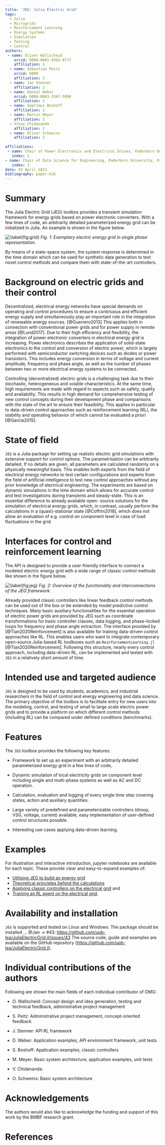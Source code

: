 ```yaml
---
title: 'JEG: Julia Electric Grid'
tags:
  - Julia
  - Microgrids
  - Reinforcement Learning
  - Energy Systems
  - Simulation
  - Testing
  - Control
authors:
 - name: Oliver Wallscheid
    orcid: 0000-0001-9362-8777
    affiliation: 1
  - name: Sebastian Peitz
    orcid: 0009
    affiliation: 2
  - name: Jan Stenner
    affiliation: 2
  - name: Daniel Weber
    orcid: 0000-0003-3367-5998 
    affiliation: 1
  - name: Septimus Boshoff
    affiliation: 1
  - name: Marvin Meyer
    affiliation: 1
  - Vikas Chidananda
    affiliation: 2
  - name: Oliver Schweins
    affiliation: 1
  
affiliations:
 - name: Chair of Power Electronics and Electrical Drives, Paderborn University, Paderborn, Germany
   index: 1
- name: Chair of Data Science for Engineering, Paderborn University, Paderborn, Germany
   index: 1
date: XX April 2023
bibliography: paper.bib
---
```


# Summary

The Julia Electric Grid (JEG) toolbox provides a transient simulation framework
for energy grids based on power electronic converters. 
With a few lines of code, an arbitrarily detailed parameterized energy grid can 
be initialized in Julia. 
An example is shown in the figure below.

![\label{fig:grid}](ExampleGrid.png)
_Fig. 1:  Exemplary electric energy grid in single phase representation._

By means of a state-space system, the system response is determined in the time domain which can 
be used for synthetic data generation to test novel control methods and compare them 
with state-of-the-art controllers.


# Background on electric grids and their control


Decentralized, electrical energy networks have special demands on operating and control procedures 
to ensure a continuous and efficient energy supply and
simultaneously play an important role in the integration of renewable energy sources. [@Guerrero2013] 
This applies both in connection with conventional power grids and for power supply in remote areas [@Lund2017].
Due to their high efficiency and flexibility, the integration of power electronic converters 
in electrical energy grid is increasing. 
Power electronics describes the application of solid-state electronics to the control and
conversion of electric power, which is largely performed with semiconductor switching 
devices such as diodes or power transistors.
This includes energy conversion in terms of voltage and current amplitude, frequency
and phase angle, as well as the number of phases between two or more
electrical energy systems to be connected.


Controlling (decentralized) electric grids is a challenging task due to their stochastic, heterogeneous 
and volatile characteristics.
At the same time, high requirements are made with regard to aspects such as safety, quality and availability.
This results in high demand for comprehensive testing of new control concepts during their development phase and comparisons with the state
of the art to ensure their feasibility.
This applies in particular to data-driven control approaches such as 
reinforcement learning (RL), the stability and operating behavior of
which cannot be evaluated a priori [@Garcia2015].


# State of field 

``JEG`` is a Julia package for setting up realistic electric grid simulations with 
extensive support for control options.
The parametrisation can be arbitrarily detailed. 
If no details are given, all parameters are calculated randomly on a physically meaningful basis.
This enables both experts from the field of electrical energy networks to test certain configurations and 
experts from the field of artificial intelligence to test new control approaches
without any prior knowledge of electrical engineering.
The experiments are based on dynamic simulations in the time domain which allows for accurate control
and test investigations during transients and steady-state. 
This is an essential difference to already available open-
source solutions for the simulation of electrical energy grids, which, in contrast, usually perform the calculations 
in a (quasi)-stationar state [@Coffrin2018],
which does not allow an evaluation of e.g. control on component level in case of load fluctuations in the grid.




# Interfaces for control and reinforcement learning  


The API is designed to provide a user-friendly interface to connect a modeled electric energy grid 
with a wide range of classic control methods like shown in the figure below.

![\label{fig:jeg}](OverviewJEG.png)
_Fig. 2:  Overview of the functionality and interconnections of the JEG framework._
 
Already provided classic controllers like linear feedback control methods can be used out of the box or 
be extended by model predictive control techniques. 
Many basic auxiliary functionalities for the essential operation of electric power grids are provided by JEG such
as coordinate transformations for basic controller classes, data logging, 
and phase-locked loops for frequency and phase angle extraction. 
The interface provided by [@Tian2020Reinforcement] is also available for training 
data-driven control approaches like RL.
This enables users who want to integrate contemporary open-source Julia-based RL toolboxes
such as ``ReinforcementLearning.jl`` [@Tian2020Reinforcement].
Following this structure, nearly every control approach, including data-driven RL, can 
be implemented and tested with ``JEG`` in a relatively short amount of time. 


# Intended use and targeted audience

``JEG`` is designed to be used by students, academics, and industrial researchers 
in the field of control and energy engineering and data science. 
The primary objective of the toolbox is to facilitate entry for new users into 
the modeling, control, and testing of
small to large scale electric power grids and to provide a platform on which different control methods (including RL) 
can be compared under defined conditions (benchmarks).



# Features

The ``JEG`` toolbox provides the following key features:


* Framework to set up an experiment with an arbitrarily detailed parameterized energy grid in a few lines of code, 

* Dynamic simulation of local electricity grids on component level including single and multi-phase systems as well as AC and DC operation. 

* Calculation, evaluation and logging of every single time step covering states, action and auxiliary quantities. 

* Large variety of predefined and parameterizable controllers (droop, VSG, voltage, current) available, easy implementation of user-defined control structures possible.

* Interesting use cases applying data-driven learning.

# Examples
For illustration and interactive introduction, jupyter notebooks are available for each topic.
These provide clear and easy-to-expand examples of: 
 - [Utilising JEG to build an energy grid](https://github.com/upb-lea/JuliaElectricGrid.jl/blob/main/examples/notebooks/Env_Create_DEMO.ipynb)
 - [Theoretical principles behind the calculations](https://github.com/upb-lea/JuliaElectricGrid.jl/blob/main/examples/notebooks/NodeConstructor_Theory_DEMO.ipynb)
 - [Applying classic controllers on the electrical grid](https://github.com/upb-lea/JuliaElectricGrid.jl/blob/main/examples/notebooks/1_Auxiliaries_OU_process.ipynb) and
 - [Training an RL agent on the electrical grid](https://github.com/upb-lea/JuliaElectricGrid.jl/blob/main/examples/notebooks/NodeConstructor_Theory_DEMO.ipynb).


# Availability and installation

``JEG`` is supported and tested on Linux and Windows. 
The package should be installed ... @Jan -> #43: https://github.com/upb-lea/JuliaElectricGrid.jl/issues/43
The source code, guide and 
examples are available on the GitHub repository (https://github.com/upb-lea/JuliaElectricGrid.jl). 

# Individual contributions of the authors

Following are shown the main fields of each individual contributor of OMG: 

* O. Wallscheid: Concept design and idea generation, testing and technical feedback, administrative project management

* S. Peitz: Administrative project management, concept-oriented feedback

* J. Stenner: API RL framework

* D. Weber: Application examples, API environment framework, unit tests

* S. Boshoff: Application examples, classic controllers

* M. Meyer: Basic system architecture, application examples, unit tests

* V. Chidananda:

* O. Schweins: Basic system architecture




# Acknowledgements

The authors would also like to acknowledge 
the funding and support of this work by the BMBF research grant. 

# References

